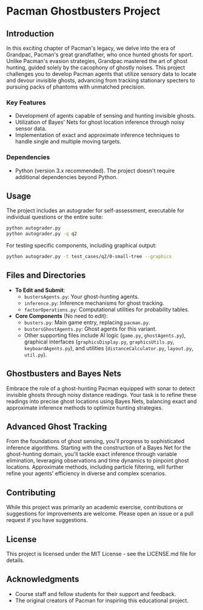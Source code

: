 
# Pacman Ghostbusters Project

## Introduction
In this exciting chapter of Pacman's legacy, we delve into the era of Grandpac, Pacman's great grandfather, who once hunted ghosts for sport. Unlike Pacman's evasion strategies, Grandpac mastered the art of ghost hunting, guided solely by the cacophony of ghostly noises. This project challenges you to develop Pacman agents that utilize sensory data to locate and devour invisible ghosts, advancing from tracking stationary specters to pursuing packs of phantoms with unmatched precision.

### Key Features
- Development of agents capable of sensing and hunting invisible ghosts.
- Utilization of Bayes' Nets for ghost location inference through noisy sensor data.
- Implementation of exact and approximate inference techniques to handle single and multiple moving targets.

### Dependencies
- Python (version 3.x recommended). The project doesn't require additional dependencies beyond Python.

## Usage
The project includes an autograder for self-assessment, executable for individual questions or the entire suite:

```bash
python autograder.py
python autograder.py -q q2
```

For testing specific components, including graphical output:

```bash
python autograder.py -t test_cases/q2/0-small-tree --graphics
```

## Files and Directories
- **To Edit and Submit**:
  - `bustersAgents.py`: Your ghost-hunting agents.
  - `inference.py`: Inference mechanisms for ghost tracking.
  - `factorOperations.py`: Computational utilities for probability tables.
- **Core Components** (No need to edit):
  - `busters.py`: Main game entry, replacing `pacman.py`.
  - `bustersGhostAgents.py`: Ghost agents for this variant.
  - Other supporting files include AI logic (`game.py`, `ghostAgents.py`), graphical interfaces (`graphicsDisplay.py`, `graphicsUtils.py`, `keyboardAgents.py`), and utilities (`distanceCalculator.py`, `layout.py`, `util.py`).

## Ghostbusters and Bayes Nets
Embrace the role of a ghost-hunting Pacman equipped with sonar to detect invisible ghosts through noisy distance readings. Your task is to refine these readings into precise ghost locations using Bayes Nets, balancing exact and approximate inference methods to optimize hunting strategies.

## Advanced Ghost Tracking
From the foundations of ghost sensing, you'll progress to sophisticated inference algorithms. Starting with the construction of a Bayes Net for the ghost-hunting domain, you'll tackle exact inference through variable elimination, leveraging observations and time dynamics to pinpoint ghost locations. Approximate methods, including particle filtering, will further refine your agents' efficiency in diverse and complex scenarios.

## Contributing
While this project was primarily an academic exercise, contributions or suggestions for improvements are welcome. Please open an issue or a pull request if you have suggestions.

## License
This project is licensed under the MIT License - see the LICENSE.md file for details.

## Acknowledgments
- Course staff and fellow students for their support and feedback.
- The original creators of Pacman for inspiring this educational project.
